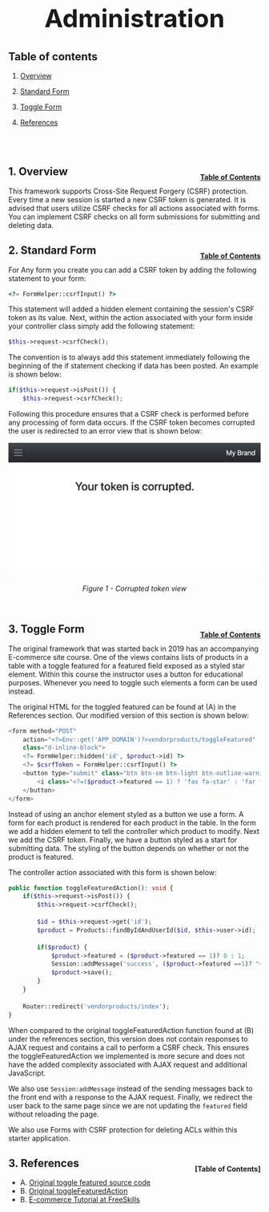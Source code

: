 <h1 style="font-size: 50px; text-align: center;">Administration</h1>

## Table of contents
1. [Overview](#overview)
2. [Standard Form](#standard-form)
3. [Toggle Form](#toggle-form)


3. [References](#references)
<br>
<br>

## 1. Overview <a id="overview"></a><span style="float: right; font-size: 14px; padding-top: 15px;">[Table of Contents](#table-of-contents)</span>
This framework supports Cross-Site Request Forgery (CSRF) protection.  Every time a new session is started a new CSRF token is generated.  It is advised that users utilize CSRF checks for all actions associated with forms.  You can implement CSRF checks on all form submissions for submitting and deleting data.
<br>

## 2. Standard Form <a id="standard-form"></a><span style="float: right; font-size: 14px; padding-top: 15px;">[Table of Contents](#table-of-contents)</span>
For Any form you create you can add a CSRF token by adding the following statement to your form:

```php
<?= FormHelper::csrfInput() ?>
```

This statement will added a hidden element containing the session's CSRF token as its value.  Next, within the action associated with your form inside your controller class simply add the following statement:

```php
$this->request->csrfCheck();
```

The convention is to always add this statement immediately following the beginning of the if statement checking if data has been posted.  An example is shown below:

```php
if($this->request->isPost()) {
    $this->request->csrfCheck();
```

Following this procedure ensures that a CSRF check is performed before any processing of form data occurs.  If the CSRF token becomes corrupted the user is redirected to an error view that is shown below:

<div style="text-align: center;">
  <img src="assets/corrupted_token.png" alt="Corrupted token view">
  <p style="font-style: italic;">Figure 1 - Corrupted token view</p>
</div>
<br>

## 3. Toggle Form <a id="toggle-form"></a><span style="float: right; font-size: 14px; padding-top: 15px;">[Table of Contents](#table-of-contents)</span>
The original framework that was started back in 2019 has an accompanying E-commerce site course.  One of the views contains lists of products in a table with a toggle featured for a featured field exposed as a styled star element.  Within this course the instructor uses a button for educational purposes. Whenever you need to toggle such elements a form can be used instead.

The original HTML for the toggled featured can be found at (A) in the References section.  Our modified version of this section is shown below:

```php
<form method="POST" 
    action="<?=Env::get('APP_DOMAIN')?>vendorproducts/toggleFeatured" 
    class="d-inline-block">
    <?= FormHelper::hidden('id', $product->id) ?>
    <?= $csrfToken = FormHelper::csrfInput() ?>
    <button type="submit" class="btn btn-sm btn-light btn-outline-warning" title="Toggle Featured">
        <i class="<?=($product->featured == 1) ? 'fas fa-star' : 'far fa-star'?>"></i>
    </button>
</form>
```

Instead of using an anchor element styled as a button we use a form.  A form for each product is rendered for each product in the table.  In the form we add a hidden element to tell the controller which product to modify.  Next we add the CSRF token.  Finally, we have a button styled as a start for submitting data.  The styling of the button depends on whether or not the product is featured.  

The controller action associated with this form is shown below:
```php
public function toggleFeaturedAction(): void {
    if($this->request->isPost()) {
        $this->request->csrfCheck();

        $id = $this->request->get('id');
        $product = Products::findByIdAndUserId($id, $this->user->id);

        if($product) {
            $product->featured = ($product->featured == 1)? 0 : 1;
            Session::addMessage('success', ($product->featured ==1)? "{$product->name} is now featured." : "{$product->name} is no longer featured.");
            $product->save();
        }
    }

    Router::redirect('vendorproducts/index');
}
```

When compared to the original toggleFeaturedAction function found at (B) under the references section, this version does not contain responses to AJAX request and contains a call to perform a CSRF check.  This ensures the toggleFeaturedAction we implemented is more secure and does not have the added complexity associated with AJAX request and additional JavaScript.

We also use `Session:addMessage` instead of the sending messages back to the front end with a response to the AJAX request.  Finally, we redirect the user back to the same page since we are not updating the `featured` field without reloading the page.

We also use Forms with CSRF protection for deleting ACLs within this starter application.

## 3. References <a id="references"></a><span style="float: right; font-size: 14px; padding-top: 15px;">[Table of Contents]
* A. [Original toggle featured source code](https://bitbucket.org/parhamcurtis/live-ecommerce-youtube-course/src/master/app/views/adminproducts/index.php)
* B. [Original toggleFeaturedAction](https://bitbucket.org/parhamcurtis/live-ecommerce-youtube-course/src/master/app/controllers/AdminproductsController.php)
* B. [E-commerce Tutorial at FreeSkills](https://www.youtube.com/playlist?list=PLFPkAJFH7I0lVlYzLN-d26fscWAk30-2n)